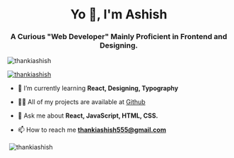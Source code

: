 <h1 align="center">Yo 👋, I'm Ashish</h1>
<h3 align="center">A Curious "Web Developer" Mainly Proficient in Frontend and Designing.</h3>

<p align="left"> <img src="https://komarev.com/ghpvc/?username=thankiashish&label=Profile%20views&color=0e75b6&style=flat" alt="thankiashish" /> </p>

<p align="left"> <a href="https://github.com/ryo-ma/github-profile-trophy"><img src="https://github-profile-trophy.vercel.app/?username=thankiashish" alt="thankiashish" /></a> </p>

- 🌱 I’m currently learning **React, Designing, Typography**

- 👨‍💻 All of my projects are available at <a href="https://github.com/ThankiAshish" target=_blank>Github</a>

- 💬 Ask me about **React, JavaScript, HTML, CSS.**

- 📫 How to reach me **thankiashish555@gmail.com**

<p>&nbsp;<img align="center" src="https://github-readme-stats.vercel.app/api?username=thankiashish&show_icons=true&locale=en" alt="thankiashish" /></p>
